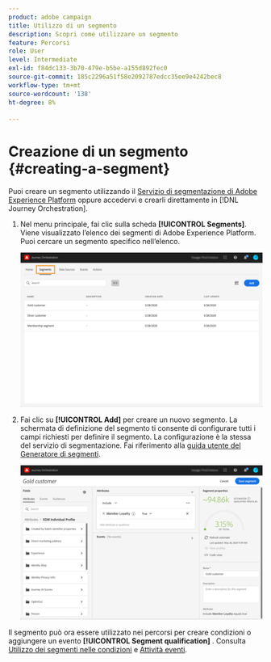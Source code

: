 ```yaml
---
product: adobe campaign
title: Utilizzo di un segmento
description: Scopri come utilizzare un segmento
feature: Percorsi
role: User
level: Intermediate
exl-id: f84dc133-3b70-479e-b5be-a155d892fec0
source-git-commit: 185c2296a51f58e2092787edcc35ee9e4242bec8
workflow-type: tm+mt
source-wordcount: '138'
ht-degree: 8%

---
```


# Creazione di un segmento {#creating-a-segment}

Puoi creare un segmento utilizzando il [Servizio di segmentazione di Adobe Experience Platform](https://experienceleague.adobe.com/docs/experience-platform/segmentation/home.html) oppure accedervi e crearli direttamente in [!DNL Journey Orchestration].

1. Nel menu principale, fai clic sulla scheda **[!UICONTROL Segments]**. Viene visualizzato l’elenco dei segmenti di Adobe Experience Platform. Puoi cercare un segmento specifico nell’elenco.

   ![](../assets/segment1.png)

1. Fai clic su **[!UICONTROL Add]** per creare un nuovo segmento. La schermata di definizione del segmento ti consente di configurare tutti i campi richiesti per definire il segmento. La configurazione è la stessa del servizio di segmentazione. Fai riferimento alla [guida utente del Generatore di segmenti](https://experienceleague.adobe.com/docs/experience-platform/segmentation/ui/overview.html).

   ![](../assets/segment2.png)

Il segmento può ora essere utilizzato nei percorsi per creare condizioni o aggiungere un evento **[!UICONTROL Segment qualification]** . Consulta [Utilizzo dei segmenti nelle condizioni](../segment/using-a-segment.md) e [Attività eventi](../building-journeys/segment-qualification-events.md).
